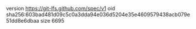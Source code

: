 version https://git-lfs.github.com/spec/v1
oid sha256:603bad481d09c5c0a3dda94e036d5204e35e4609579438acb079e51dd8e6dbaa
size 6695
